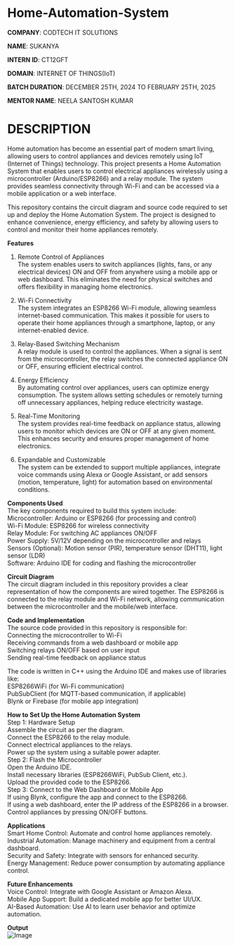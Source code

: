 # Home-Automation-System

**COMPANY**: CODTECH IT SOLUTIONS

**NAME**: SUKANYA

**INTERN ID**: CT12GFT

**DOMAIN**: INTERNET OF THINGS(IoT)

**BATCH DURATION**: DECEMBER 25TH, 2024 TO FEBRUARY 25TH, 2025

**MENTOR NAME**: NEELA SANTOSH KUMAR

# DESCRIPTION              
Home automation has become an essential part of modern smart living, allowing users to control appliances and devices remotely using IoT (Internet of Things) technology. This project presents a Home Automation System that enables users to control electrical appliances wirelessly using a microcontroller (Arduino/ESP8266) and a relay module. The system provides seamless connectivity through Wi-Fi and can be accessed via a mobile application or a web interface.

This repository contains the circuit diagram and source code required to set up and deploy the Home Automation System. The project is designed to enhance convenience, energy efficiency, and safety by allowing users to control and monitor their home appliances remotely.

**Features**       
1. Remote Control of Appliances       
The system enables users to switch appliances (lights, fans, or any electrical devices) ON and OFF from anywhere using a mobile app or web dashboard. This eliminates the need for physical switches and offers flexibility in managing home electronics.

2. Wi-Fi Connectivity        
The system integrates an ESP8266 Wi-Fi module, allowing seamless internet-based communication. This makes it possible for users to operate their home appliances through a smartphone, laptop, or any internet-enabled device.

3. Relay-Based Switching Mechanism                  
A relay module is used to control the appliances. When a signal is sent from the microcontroller, the relay switches the connected appliance ON or OFF, ensuring efficient electrical control.

4. Energy Efficiency                      
By automating control over appliances, users can optimize energy consumption. The system allows setting schedules or remotely turning off unnecessary appliances, helping reduce electricity wastage.

5. Real-Time Monitoring                       
The system provides real-time feedback on appliance status, allowing users to monitor which devices are ON or OFF at any given moment. This enhances security and ensures proper management of home electronics.

6. Expandable and Customizable                      
The system can be extended to support multiple appliances, integrate voice commands using Alexa or Google Assistant, or add sensors (motion, temperature, light) for automation based on environmental conditions.

**Components Used**                            
The key components required to build this system include:                
Microcontroller: Arduino or ESP8266 (for processing and control)                     
Wi-Fi Module: ESP8266 for wireless connectivity                         
Relay Module: For switching AC appliances ON/OFF                         
Power Supply: 5V/12V depending on the microcontroller and relays                        
Sensors (Optional): Motion sensor (PIR), temperature sensor (DHT11), light sensor (LDR)                            
Software: Arduino IDE for coding and flashing the microcontroller                                 

**Circuit Diagram**                   
The circuit diagram included in this repository provides a clear representation of how the components are wired together. The ESP8266 is connected to the relay module and Wi-Fi network, allowing communication between the microcontroller and the mobile/web interface.

**Code and Implementation**                          
The source code provided in this repository is responsible for:                      
Connecting the microcontroller to Wi-Fi                            
Receiving commands from a web dashboard or mobile app                               
Switching relays ON/OFF based on user input                              
Sending real-time feedback on appliance status   

The code is written in C++ using the Arduino IDE and makes use of libraries like:          
ESP8266WiFi (for Wi-Fi communication)                               
PubSubClient (for MQTT-based communication, if applicable)                    
Blynk or Firebase (for mobile app integration)                    

**How to Set Up the Home Automation System**                                                                
Step 1: Hardware Setup                               
Assemble the circuit as per the diagram.                         
Connect the ESP8266 to the relay module.                         
Connect electrical appliances to the relays.                                  
Power up the system using a suitable power adapter.                                 
Step 2: Flash the Microcontroller                           
Open the Arduino IDE.                           
Install necessary libraries (ESP8266WiFi, PubSub Client, etc.).                                      
Upload the provided code to the ESP8266.                                                 
Step 3: Connect to the Web Dashboard or Mobile App                                          
If using Blynk, configure the app and connect to the ESP8266.                                          
If using a web dashboard, enter the IP address of the ESP8266 in a browser.                                                
Control appliances by pressing ON/OFF buttons.                                        

**Applications**                              
Smart Home Control: Automate and control home appliances remotely.                      
Industrial Automation: Manage machinery and equipment from a central dashboard.                                  
Security and Safety: Integrate with sensors for enhanced security.                                           
Energy Management: Reduce power consumption by automating appliance control.                              

**Future Enhancements**                                                        
Voice Control: Integrate with Google Assistant or Amazon Alexa.                                
Mobile App Support: Build a dedicated mobile app for better UI/UX.                                  
AI-Based Automation: Use AI to learn user behavior and optimize automation.                                              

**Output**             
![Image](https://github.com/user-attachments/assets/7786dbd2-9c6a-4267-9385-32deb5c7da5c)

